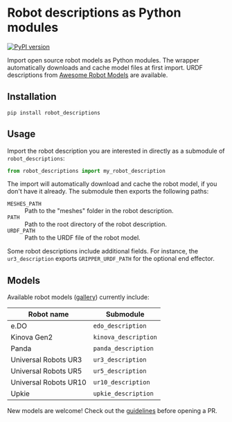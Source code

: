 # Robot descriptions as Python modules

[![PyPI version](https://img.shields.io/pypi/v/robot_descriptions)](https://pypi.org/project/robot_descriptions/)

Import open source robot models as Python modules. The wrapper automatically downloads and cache model files at first import. URDF descriptions from [Awesome Robot Models](https://github.com/stephane-caron/awesome-robot-models) are available.

## Installation

```console
pip install robot_descriptions
```

## Usage

Import the robot description you are interested in directly as a submodule of ``robot_descriptions``:

```python
from robot_descriptions import my_robot_description
```

The import will automatically download and cache the robot model, if you don't have it already. The submodule then exports the following paths:

<dl>
    <dt>
        <code>MESHES_PATH</code>
    </dt>
    <dd>
        Path to the "meshes" folder in the robot description.
    </dd>
    <dt>
        <code>PATH</code>
    </dt>
    <dd>
        Path to the root directory of the robot description.
    </dd>
    <dt>
        <code>URDF_PATH</code>
    </dt>
    <dd>
        Path to the URDF file of the robot model.
    </dd>
</dl>

Some robot descriptions include additional fields. For instance, the ``ur3_description`` exports ``GRIPPER_URDF_PATH`` for the optional end effector.

## Models

Available robot models ([gallery](https://github.com/stephane-caron/awesome-robot-models#gallery)) currently include:

| Robot name            | Submodule            |
| --------------------- | -------------------- |
| e.DO                  | `edo_description`    |
| Kinova Gen2           | `kinova_description` |
| Panda                 | `panda_description`  |
| Universal Robots UR3  | `ur3_description`    |
| Universal Robots UR5  | `ur5_description`    |
| Universal Robots UR10 | `ur10_description`   |
| Upkie                 | `upkie_description`  |

New models are welcome! Check out the [guidelines](CONTRIBUTING.md) before opening a PR.

